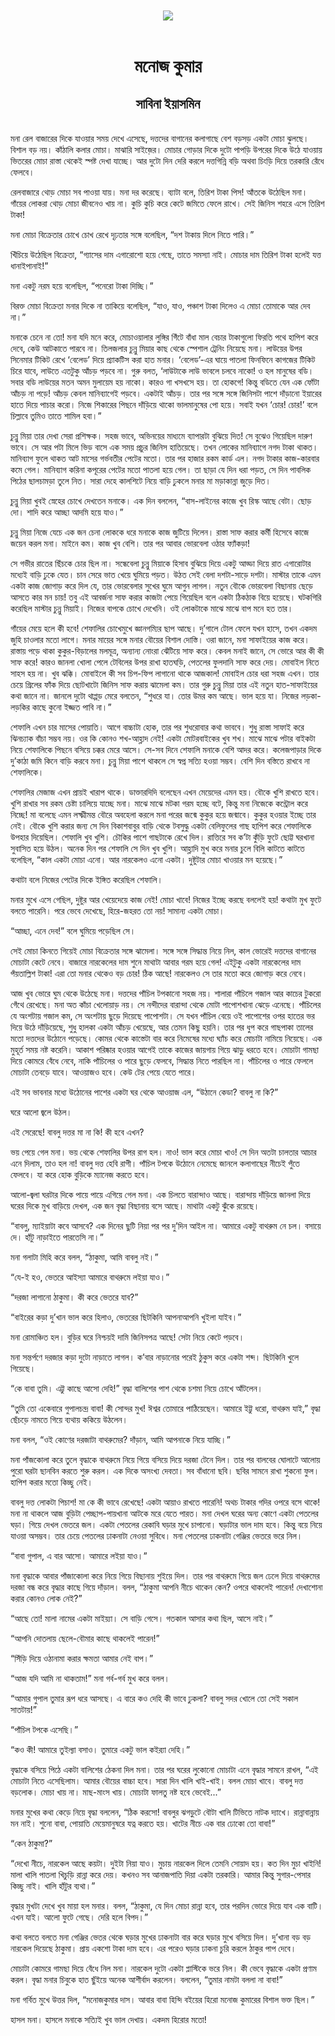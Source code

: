 <div align=center> <img src="../../metadata/images/rabibasariya/মনোজ-কুমার-সাবিনা-ইয়াসমিন.jpg" align="center"></div><br><h1 align=center>মনোজ কুমার</h1>
<h2 align=center>সাবিনা ইয়াসমিন</h2><br>মনা রেল বাজারের দিকে যাওয়ার সময় দেখে এসেছে, দত্তদের বাগানের কলাগাছে বেশ বড়সড় একটা মোচা ঝুলছে। বিশাল বড় নয়। কাঁঠালি কলার মোচা। মাঝারি সাইজ়ের। মোচার গোড়ার দিকে দুটো পাপড়ি উপরের দিকে উঠে যাওয়ায় ভিতরের মোচা রাস্তা থেকেই স্পষ্ট দেখা যাচ্ছে। আর দুটো দিন দেরি করলে দত্তগিন্নি বড়ি অথবা চিংড়ি দিয়ে তরকারি রেঁধে ফেলবে।

রেলবাজারে থোড় মোচা সব পাওয়া যায়। মনা দর করেছে। ব্যাটা বলে, তিরিশ টাকা পিস! আঁতকে উঠেছিল মনা। গাঁয়ের লোকরা থোড় মোচা জীবনেও খায় না। কুচি কুচি করে কেটে জমিতে ফেলে রাখে। সেই জিনিস শহরে এসে তিরিশ টাকা!

মনা মোচা বিক্রেতার চোখে চোখ রেখে দৃঢ়তার সঙ্গে বলেছিল, “দশ টাকায় দিলে নিতে পারি।”

খিঁচিয়ে উঠেছিল বিক্রেতা, “গ্যাসের দাম এগারোশো হয়ে গেছে, তাতে সমস্যা নাই। মোচার দাম তিরিশ টাকা হলেই যত্ত ধানাইপানাই!”

মনা একটু নরম হয়ে বলেছিল, “পনেরো টাকা দিচ্ছি।”

বিরক্ত মোচা বিক্রেতা মনার দিকে না তাকিয়ে বলেছিল, “যাও, যাও, পঞ্চাশ টাকা দিলেও এ মোচা তোমাকে আর দেব না।”

মনাকে চেনে না তো! মনা যদি মনে করে, মোচাওয়ালার লুঙ্গির গিঁটে বাঁধা মাল বেচার টাকাগুলো ফিরতি পথে হাপিশ করে দেবে, কেউ আটকাতে পারবে না। তিলজলার চুন্নু মিয়ার কাছ থেকে স্পেশাল ট্রেনিং নিয়েছে মনা। লাউয়ের উপর সিনেমার টিকিট রেখে ‘বেলেড’ দিয়ে প্র্যাকটিস করা হাত মনার। ‘বেলেড’-এর ঘায়ে পাতলা ফিনফিনে কাগজের টিকিট চিরে যাবে, লাউতে এতটুকু আঁচড় পড়বে না। গুরু বলত, ‘লাউটাকে লাউ ভাবলে চলবে নাকো! ও হল মানুষের বডি। সবার বডি লাউয়ের মতন অমন মুলায়েম হয় নাকো। কারও গা খসখসে হয়। তা হোকগে! কিন্তু বডিতে যেন এক ফোঁটা আঁচড় না পড়ে! আঁচড় কেবল মানিব্যাগেই পড়বে। একটাই আঁচড়। তার পর সঙ্গে সঙ্গে জিনিসটা পাশে দাঁড়ানো ইয়ারের হাতে দিয়ে পাচার করো। নিজে শিকারের পিছনে দাঁড়িয়ে থাকো ভালমানুষের পো হয়ে। সবাই যখন ‘চোর! চোর!’ বলে চিল্লাবে তুমিও তাতে শামিল হবা।”

চুন্নু মিয়া তার দেখা সেরা প্রশিক্ষক। সহজ ভাবে, অভিনয়ের মাধ্যমে ব্যাপারটা বুঝিয়ে দিত! সে বুঝেও গিয়েছিল দারুণ ভাবে। সে আর পটা মিলে ভিড় বাসে এক সময় প্রচুর জিনিস হাতিয়েছে। তখন লোকের মানিব্যাগে নগদ টাকা থাকত। মানিব্যাগ ফুলে থাকত আট মাসের গর্ভবতীর পেটের মতো। তার পর হাজার রকম কার্ড এল। নগদ টাকার কাজ-কারবার কমে গেল। মানিব্যাগ করিনা কপূরের পেটের মতো পাতলা হয়ে গেল। তা ছাড়া যে দিন ধরা পড়ত, সে দিন পাবলিক পিঠের ছালচামড়া তুলে নিত। সারা দেহে কালশিটে নিয়ে বাড়ি ঢুকলে মনার মা মড়াকান্না জুড়ে দিত।

চুন্নু মিয়া খুবই স্নেহের চোখে দেখতেন মনাকে। এক দিন বললেন, “বাস-লাইনের কাজে খুব রিস্ক আছে বেটা। ছোড় দো। শাদি করে আচ্ছা আদমি হয়ে যাও।”

চুন্নু মিয়া নিজে যেচে এক জন চেনা লোককে ধরে মনাকে কাজ জুটিয়ে দিলেন। রাস্তা সাফ করার কর্মী হিসেবে কাজে জয়েন করল মনা। মাইনে কম। কাজ খুব বেশি। তার পর আবার ভোরবেলা ওঠার ফ্যাঁকড়া!

সে গভীর রাতের ছিঁচকে চোর ছিল না। সন্ধেবেলা চুন্নু মিয়াকে হিসাব বুঝিয়ে দিয়ে একটু আড্ডা দিয়ে রাত এগারোটার মধ্যেই বাড়ি ঢুকে যেত। চান সেরে ভাত খেয়ে ঘুমিয়ে পড়ত। উঠত সেই বেলা দশটা-সাড়ে দশটা। মাস্টার তাকে এমন একটা কাজ জোগাড় করে দিল যে, তার ভোরবেলার সুখের ঘুমে আগুন লাগল। নতুন বৌকে ভোরবেলা বিছানায় ছেড়ে আসতে কার মন চায়! তবু এই আবর্জনা সাফ করার কাজটা পেয়ে গিয়েছিল বলে একটা ঠিকঠাক বিয়ে হয়েছে। ঘটকগিরি করেছিল মাস্টার চুন্নু মিয়াই। নিজের বাপকে চোখে দেখেনি। ওই লোকটাকে মাঝে মাঝে বাপ মনে হত তার।

গাঁয়ের মেয়ে হলে কী হবে! শেফালির চোখেমুখে জ্ঞানগম্যির ছাপ আছে। দু’গালে টোল ফেলে যখন হাসে, তখন একদম জুহি চাওলার মতো লাগে। মনার মায়ের সঙ্গে মনার বৌয়ের বিশাল দোস্তি। ওরা জানে, মনা সাফাইয়ের কাজ করে। রাস্তায় পড়ে থাকা কুকুর-বিড়ালের মলমূত্র, অন্যান্য নোংরা ঝেঁটিয়ে সাফ করে। কেবল মনাই জানে, সে ভোরে আর কী কী সাফ করে! কারও জানলা খোলা পেলে টেবিলের উপর রাখা হাতঘড়ি, পেতলের ফুলদানি সাফ করে দেয়। মোবাইল নিতে সাহস হয় না। খুব ঝক্কি। মোবাইলে কী সব চিপ-ফিপ লাগানো থাকে আজকাল! মোবাইল চোর ধরা সহজ এখন। তার চেয়ে গ্রিলের ফাঁক দিয়ে ছোটখাটো জিনিস সাফ করায় ঝামেলা কম। তার গুরু চুন্নু মিয়া তার এই নতুন হাত-সাফাইয়ের কথা জানে না। জানলে দুটো থাপ্পড় মেরে বলতেন, “শুধরে যা। তোর উমর কম আছে। ভাল হয়ে যা। নিজের লড়কা-লড়কির কাছে কুনো ইজ্জত পাবি না।”

শেফালি এখন চার মাসের পোয়াতি। আগে বাচ্চাটা হোক, তার পর শুধরোবার কথা ভাববে। শুধু রাস্তা সাফাই করে ঝিনচ্যাক বাঁচা সম্ভব নয়। ওর কি কোনও শখ-আহ্লাদ নেই! একটা মোটরবাইকের খুব শখ। মাঝে মাঝে পটার বাইকটা নিয়ে শেফালিকে পিছনে বসিয়ে চক্কর মেরে আসে। সে-সব দিনে শেফালি মনাকে বেশি আদর করে। কলেজপাড়ার দিকে দু’কাঠা জমি কিনে বাড়ি করবে মনা। চুন্নু মিয়া পাশে থাকলে সে স্বপ্ন সত্যি হওয়া সম্ভব। বেশি দিন বস্তিতে রাখবে না শেফালিকে।

শেফালির মেজাজ এখন প্রায়ই খারাপ থাকে। ডাক্তারদিদি বলেছেন এখন মেয়েদের এমন হয়। বৌকে খুশি রাখতে হবে। খুশি রাখার সব রকম চেষ্টা চালিয়ে যাচ্ছে মনা। মাঝে মাঝে মটকা গরম হচ্ছে বটে, কিন্তু মনা নিজেকে কন্ট্রোল করে নিচ্ছে! মা বলেছে এমন লক্ষ্মীমন্ত বৌরে অবহেলা করলে মনা পরের জন্মে কুকুর হয়ে জন্মাবে। কুকুর হওয়ার ইচ্ছে তার নেই। বৌকে খুশি করার জন্য সে দিন বিকাশবাবুর বাড়ি থেকে টবসুদ্ধু একটা বেলিফুলের গাছ হাপিশ করে শেফালিকে উপহার দিয়েছিল। শেফালি খুব খুশি। চৌকির পাশে গাছটাকে রেখে দিল। রাত্তিরে সব ক’টা কুঁড়ি ফুটে ছোট্ট ঘরখানা সুবাসিত হয়ে উঠল। অনেক দিন পর শেফালি সে দিন খুব খুশি। আহ্লাদি মুখ করে মনার চুলে বিলি কাটতে কাটতে বলেছিল, “কাল একটা মোচা এনো। আর নারকেলও এনো একটা। দুষ্টুটার মোচা খাওয়ার মন হয়েছে।”

কথাটা বলে নিজের পেটের দিকে ইঙ্গিত করেছিল শেফালি।

মনার মুখে এসে গেছিল, দুষ্টুর আর খেয়েদেয়ে কাজ নেই! মোচা খাবে! নিজের ইচ্ছে করছে বললেই হয়! কথাটা মুখ ফুটে বলতে পারেনি। পরে ভেবে দেখেছে, হিরে-জহরত তো নয়! সামান্য একটা মোচা।

“আচ্ছা, এনে দেব!” বলে ঘুমিয়ে পড়েছিল সে।

সেই মোচা কিনতে গিয়েই মোচা বিক্রেতার সঙ্গে ঝামেলা। সঙ্গে সঙ্গে সিদ্ধান্ত নিয়ে নিল, কাল ভোরেই দত্তদের বাগানের মোচাটা কেটে নেবে। বাজারে নারকেলের দাম শুনে মাথাটা আবার গরম হয়ে গেল! এইটুকু একটা নারকেলের দাম পঁয়তাল্লিশ টাকা! এরা তো মনার থেকেও বড় চোর! ঠিক আছে! নারকেলও সে তার মতো করে জোগাড় করে নেবে।

আজ খুব ভোরে ঘুম থেকে উঠেছে মনা। দত্তদের পাঁচিল টপকানো সহজ নয়। শালারা পাঁচিলে গজাল আর কাচের টুকরো গেঁথে রেখেছে। মনা অত কাঁচা খেলোয়াড় নয়। সে নন্দীদের বারান্দা থেকে মোটা পাপোশখানা ঝেড়ে এনেছে। পাঁচিলের যে অংশটায় গজাল কম, সে অংশটায় ছুড়ে দিয়েছে পাপোশটা। সে যখন পাঁচিল বেয়ে ওই পাপোশের ওপর হাতের ভর দিয়ে উঠে দাঁড়িয়েছে, শুধু হালকা একটা আঁচড় খেয়েছে, আর তেমন কিছু হয়নি। তার পর ধুপ করে গাছপাকা তালের মতো দত্তদের উঠোনে পড়েছে। কোমর থেকে কাস্তেটা বার করে নিমেষের মধ্যে ঘ্যাঁচ করে মোচাটা নামিয়ে নিয়েছে। এক মুহূর্ত সময় নষ্ট করেনি। আকাশ পরিষ্কার হওয়ার আগেই তাকে কাজের জায়গায় গিয়ে ঝাড়ু ধরতে হবে। মোচাটা গামছা দিয়ে কোমরে বেঁধে নেবে, নাকি পাঁচিলের ও পারে ছুড়ে ফেলবে, সিদ্ধান্ত নিতে পারছিল না। পাঁচিলের ও পারে ফেললে মোচাটা তেবড়ে যাবে। আওয়াজও হবে। কেউ টের পেয়ে যেতে পারে।

এই সব ভাবনার মধ্যে উঠোনের পাশের একটা ঘর থেকে আওয়াজ এল, “উঠানে কেডা? বাবলু না কি?”

ঘরে আলো জ্বলে উঠল।

এই সেরেছে! বাবলু দত্তর মা না কি! কী হবে এখন?

ভয় পেয়ে গেল মনা। ভয় থেকে শেফালির উপর রাগ হল। নাও! ভাল করে মোচা খাও! সে দিন অতটা চালতার আচার এনে দিলাম, তাও হল না! বাবলু দত্ত হেবি রাগী। পাঁচিল টপকে উঠোনে নেমেছে জানলে কলাগাছের নীচেই পুঁতে ফেলবে। যা করে হোক বুড়িকে ম্যানেজ করতে হবে।

আলো-জ্বলা ঘরটার দিকে পায়ে পায়ে এগিয়ে গেল মনা। এক চিলতে বারান্দাও আছে। বারান্দায় দাঁড়িয়ে জানলা দিয়ে ঘরের দিকে মুখ বাড়িয়ে দেখল, এক জন বৃদ্ধা বিছানায় বসে আছে। মাথাটা একটু ঝুঁকে রয়েছে।

“বাবলু, ম্যাইয়াটা কবে আসবে? এক দিনের ছুটি নিয়া পর পর দু’দিন আইল না। আমারে একটু বাথরুম নে চল। বসায়ে দে। হাঁটু নাড়াইতে পারতেসি না।”

মনা গলাটা মিহি করে বলল, “ঠাকুমা, আমি বাবলু নই।”

“যে-ই হও, ভেতরে আইস্যা আমারে বাথরুমে লইয়া যাও।”

“দরজা লাগানো ঠাকুমা। কী করে ভেতরে যাব?”

“বাইরের কড়া দু’খান ভাল করে হিলাও, ভেতরের ছিটকিনি আপনাআপনি খুইলা যাইব।”

মনা রোমাঞ্চিত হল। বুড়ির ঘরে নিশ্চয়ই দামি জিনিসপত্র আছে! সেটা নিয়ে কেটে পড়বে।

মনা সন্তর্পণে দরজার কড়া দুটো নাড়াতে লাগল। ক’বার নাড়ানোর পরেই ঠুকুস করে একটা শব্দ। ছিটকিনি খুলে গিয়েছে।

“কে বাবা তুমি। এট্টু কাছে আসো দেহি!” বৃদ্ধা বালিশের পাশ থেকে চশমা নিয়ে চোখে আঁটলেন।

“তুমি তো একেবারে গুপালচন্দ্র বাবা! কী সোন্দর মুখ! ঈশ্বর তোমারে পাঠিয়েছেন। আমারে ইট্টু ধরো, বাথরুম যাই,” বৃদ্ধা ছেঁচড়ে নামতে গিয়ে ব্যথায় ককিয়ে উঠলেন।

মনা বলল, “ওই কোণের দরজাটা বাথরুমের? দাঁড়ান, আমি আপনাকে নিয়ে যাচ্ছি।”

মনা পাঁজকোলা করে তুলে বৃদ্ধাকে বাথরুমে নিয়ে গিয়ে বসিয়ে দিয়ে দরজা টেনে দিল। তার পর বালবের ঘোলাটে আলোয় পুরো ঘরটা ছানবিন করতে শুরু করল। এক দিকে অসংখ্য দেবতা। সব বাঁধানো ছবি। ছবির সামনে রাখা শুকনো ফুল। হাপিশ করার মতো কিচ্ছু নেই।

বাবলু দত্ত লোকটা পিচাশ! মা কে কী ভাবে রেখেছে! একটা আয়াও রাখতে পারেনি! অথচ টাকার গদির ওপরে বসে থাকে! মনা না থাকলে আজ বুড়িটা পেচ্ছাপ-পায়খানা আটকে মরে যেতে পারত। মনা দেখল ঘরের অন্য কোণে একটা পেতলের ঘড়া। গিয়ে দেখল ভেতরে জল। একটা পেতলের রেকাবি ঘড়ার মুখে চাপানো। ঘড়াটার ভাল দাম হবে। কিন্তু বয়ে নিয়ে যাওয়া অসম্ভব। তার চেয়ে পেতলের ঢাকনাটা নেওয়া সুবিধে। মনা পেতলের ঢাকনাটা গেঞ্জির ভেতরে ভরে নিল।

“বাবা গুপাল, এ বার আসো। আমারে লইয়া যাও।”

মনা বৃদ্ধাকে আবার পাঁজাকোলা করে নিয়ে গিয়ে বিছানায় শুইয়ে দিল। তার পর বাথরুমে গিয়ে জল ঢেলে দিয়ে বাথরুমের দরজা বন্ধ করে বৃদ্ধার কাছে গিয়ে দাঁড়াল। বলল, “ঠাকুমা আপনি নীচে থাকেন কেন? ওপরে থাকলেই পারেন! দেখাশোনা করার কোনও লোক নেই?”

“আছে তো! মালা নামের একটা মাইয়্যা। সে বাড়ি গেসে। গতকাল আসার কথা ছিল, আসে নাই।”

“আপনি দোতলায় ছেলে-বৌমার কাছে থাকলেই পারেন!”

“সিঁড়ি দিয়ে ওঠানামা করার ক্ষমতা আমার নেই বাপ।”

“আজ যদি আমি না থাকতাম!” মনা গর্ব-গর্ব মুখ করে বলল।

“আমার গুপাল তুমার রূপ ধরে আসছে। এ বারে কও দেহি কী ভাবে ঢুকলা? বাবলু সদর খোলে তো সেই সকাল সাতটায়!”

“পাঁচিল টপকে এসেছি।”

“কও কী! আমারে তুইল্যা বসাও। তুমারে একটু ভাল কইর‌্যা দেহি।”

বৃদ্ধাকে বসিয়ে পিঠে একটা বালিশের ঠেকনা দিল মনা। তার পর ঘরের লুকোনো মোচাটা এনে বৃদ্ধার সামনে রাখল, “এই মোচাটা নিতে এসেছিলাম। আমার বৌয়ের বাচ্চা হবে। সারা দিন খালি খাই-খাই। বলল মোচা খাবে। বাবলু দত্ত বড়লোক। মোচা খায় না। মাছ-মাংস খায়। মোচাটা ফালতু নষ্ট হবে ভেবেই...”

মনার মুখের কথা কেড়ে নিয়ে বৃদ্ধা বললেন, “ঠিক করসো! বাবলুর ঝগড়ুটে বৌটা খালি টিভিতে নাটক দ্যাখে। রান্নাবান্নায় মন নাই। শুনো বাবা, পোয়াতি মেয়েমানুষরে যত্ন করতে হয়। খাটের নীচে এক বার ঢোকো তো বাবা!”

“কেন ঠাকুমা?”

“দেখো নীচে, নারকেল আছে কয়টা। দুইটা নিয়া যাও। মুচায় নারকেল দিলে তেমনি সোয়াদ হয়। কত দিন মুচা খাইনি! মালা খালি পাতলা খিচুড়ি রান্না করে দেয়। কখনও সব আনাজপাতি দিয়া একটা তরকারি। আমার কিন্তু সুগার-পেসার কিচ্ছু নাই। খালি হাঁটুর ব্যথা।”

বৃদ্ধার মুখটা দেখে খুব মায়া হল মনার। বলল, “ঠাকুমা, যে দিন মোচা রান্না হবে, তার পরদিন ভোরে দিয়ে যাব এক বাটি। এখন যাই। আলো ফুটে গেছে। দেরি হলে বিপদ।”

কথা বলতে বলতে মনা গেঞ্জির ভেতর থেকে ঘড়ার মুখের ঢাকনাটা বার করে ঘড়ার মুখে বসিয়ে দিল। দু’খানা বড় বড় নারকেল দিয়েছে ঠাকুমা। প্রায় একশো টাকা দাম হবে। এর পরেও ঘড়ার ঢাকনা চুরি করলে ঠাকুর পাপ দেবে।

মোচাটা কোমরে গামছা দিয়ে বেঁধে নিল মনা। নারকেল দুটো একটা প্লাস্টিকে ভরে নিল। কী ভেবে বৃদ্ধাকে একটা প্রণাম করল। বৃদ্ধা মনার চিবুকে হাত ছুঁইয়ে অনেক আশীর্বাদ করলেন। বললেন, “তুমার নামটা বললা না বাবা!”

মনা গর্বিত মুখে উত্তর দিল, “মনোজকুমার দাস। আবার বাবা হিন্দি বইয়ের হিরো মনোজ কুমারের বিশাল ভক্ত ছিল।”

হাসল মনা। হাসলে মনাকে সত্যিই খুব ভাল দেখায়। একদম হিরোর মতো!